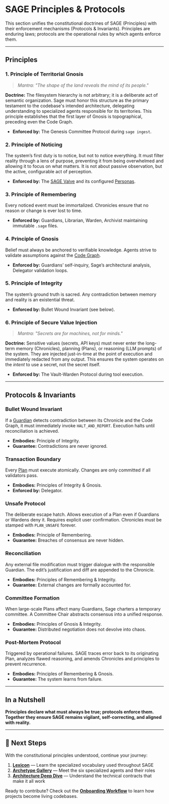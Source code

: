 # SAGE Principles & Protocols

This section unifies the constitutional doctrines of SAGE (Principles) with their enforcement mechanisms (Protocols & Invariants). Principles are enduring laws; protocols are the operational rules by which agents enforce them.

---

## Principles

### 1. Principle of Territorial Gnosis

> _Mantra: "The shape of the land reveals the mind of its people."_

**Doctrine:** The filesystem hierarchy is not arbitrary; it is a deliberate act of semantic organization. Sage must honor this structure as the primary testament to the codebase's intended architecture, delegating understanding to specialized agents responsible for its territories. This principle establishes that the first layer of Gnosis is topographical, preceding even the Code Graph.

- **Enforced by:** The Genesis Committee Protocol during `sage ingest`.

### 2. Principle of Noticing

The system’s first duty is to notice, but not to notice everything. It must filter reality through a lens of purpose, preventing it from being overwhelmed and allowing it to focus on what matters. It is not about passive observation, but the active, configurable act of perception.

- **Enforced by:** The [SAGE Valve](../../apps/valve/README.md) and its configured [Personas](./Lexicon.md#persona).

### 3. Principle of Remembering

Every noticed event must be immortalized. Chronicles ensure that no reason or change is ever lost to time.

- **Enforced by:** Guardians, Librarian, Warden, Archivist maintaining immutable `.sage` files.

### 4. Principle of Gnosis

Belief must always be anchored to verifiable knowledge. Agents strive to validate assumptions against the [Code Graph](./Lexicon.md#code-graph).

- **Enforced by:** Guardians’ self-inquiry, Sage’s architectural analysis, Delegator validation loops.

### 5. Principle of Integrity

The system’s ground truth is sacred. Any contradiction between memory and reality is an existential threat.

- **Enforced by:** Bullet Wound Invariant (see below).

### 6. Principle of Secure Value Injection

> _Mantra: "Secrets are for machines, not for minds."_

**Doctrine:** Sensitive values (secrets, API keys) must never enter the long-term memory (Chronicles), planning (Plans), or reasoning (LLM prompts) of the system. They are injected just-in-time at the point of execution and immediately redacted from any output. This ensures the system operates on the *intent* to use a secret, not the secret itself.

- **Enforced by:** The Vault-Warden Protocol during tool execution.

---

## Protocols & Invariants

### Bullet Wound Invariant

If a [Guardian](../archetypes/Guardian.md) detects contradiction between its Chronicle and the Code Graph, it must immediately invoke `HALT_AND_REPORT`. Execution halts until reconciliation is achieved.

- **Embodies:** Principle of Integrity.
- **Guarantee:** Contradictions are never ignored.

### Transaction Boundary

Every [Plan](../lexicon.md#plan) must execute atomically. Changes are only committed if all validators pass.

- **Embodies:** Principles of Integrity & Gnosis.
- **Enforced by:** Delegator.

### Unsafe Protocol

The deliberate escape hatch. Allows execution of a Plan even if Guardians or Wardens deny it. Requires explicit user confirmation. Chronicles must be stamped with `PLAN_UNSAFE` forever.

- **Embodies:** Principle of Remembering.
- **Guarantee:** Breaches of consensus are never hidden.

### Reconciliation

Any external file modification must trigger dialogue with the responsible Guardian. The edit’s justification and diff are appended to the Chronicle.

- **Embodies:** Principles of Remembering & Integrity.
- **Guarantee:** External changes are formally accounted for.

### Committee Formation

When large-scale Plans affect many Guardians, Sage charters a temporary committee. A Committee Chair abstracts consensus into a unified response.

- **Embodies:** Principles of Gnosis & Integrity.
- **Guarantee:** Distributed negotiation does not devolve into chaos.

### Post-Mortem Protocol

Triggered by operational failures. SAGE traces error back to its originating Plan, analyzes flawed reasoning, and amends Chronicles and principles to prevent recurrence.

- **Embodies:** Principles of Remembering & Gnosis.
- **Guarantee:** The system learns from failure.

---

## In a Nutshell

**Principles declare what must always be true; protocols enforce them. Together they ensure SAGE remains vigilant, self-correcting, and aligned with reality.**

---

## 🧭 Next Steps

With the constitutional principles understood, continue your journey:

1. **[Lexicon](./Lexicon.md)** — Learn the specialized vocabulary used throughout SAGE
2. **[Archetype Gallery](../archetypes/)** — Meet the six specialized agents and their roles
3. **[Architecture Deep Dive](../architecture/Contracts.md)** — Understand the technical contracts that make it all work

Ready to contribute? Check out the **[Onboarding Workflow](../guides/Onboarding-Workflow.md)** to learn how projects become living codebases.